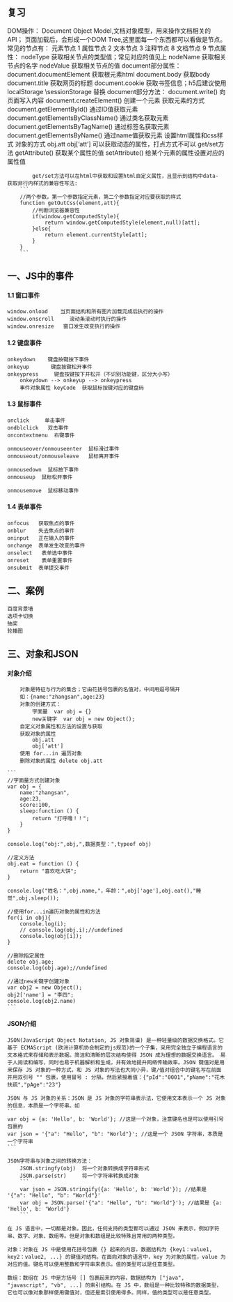 ## 复习
DOM操作：
    Document Object Model,文档对象模型，用来操作文档相关的API；
    页面加载后，会形成一个DOM Tree,这里面每一个东西都可以看做是节点。
    常见的节点有：
        元素节点 1
        属性节点 2
        文本节点 3
        注释节点 8
        文档节点 9
    节点属性：
        nodeType  获取相关节点的类型值；常见对应的值见上
        nodeName 获取相关节点的名字
        nodeValue 获取相关节点的值
    document部分属性：
        document.documentElement   获取根元素html
        document.body  获取body
        document.title   获取网页的标题
        document.cookie  获取书签信息；h5后建议使用localStorage \sessionStorage 替换
    document部分方法：
        document.write()   向页面写入内容
        document.createElement()  创建一个元素
    获取元素的方式
        document.getElementById()  通过ID值获取元素
        document.getElementsByClassName()  通过类名获取元素
        document.getElementsByTagName()    通过标签名获取元素
        document.getElementsByName()    通过name值获取元素
    设置html属性和css样式
        对象的方式
            obj.att
            obj[‘att’]   可以获取动态的属性，打点方式不可以
        get/set方法
            getAttribute()   获取某个属性的值
            setAttribute()   给某个元素的属性设置对应的属性值

            get/set方法可以在html中获取和设置html自定义属性，且显示到结构中data-
    获取非行内样式的兼容性写法:
        ```
        //两个参数，第一个参数指定元素，第二个参数指定对应要获取的样式
        function getOutCss(element,att){
            //判断浏览器兼容性
            if(window.getComputedStyle){
                return window.getComputedStyle(element,null)[att];
            }else{
                return element.currentStyle[att];
            }
        }
        ```

## 一、JS中的事件
#### 1.1 窗口事件
    window.onload    当页面结构和所有图片加载完成后执行的操作
    window.onscroll     滚动条滚动时执行的操作
    window.onresize   窗口发生改变执行的操作
#### 1.2 键盘事件
    onkeydown    键盘按键按下事件
    onkeyup       键盘按键松开事件
    onkeypress     键盘按键按下并松开（不识别功能键，区分大小写）
        onkeydown --> onkeyup --> onkeypress
        事件对象属性 keyCode  获取鼠标按键对应的键盘码
#### 1.3 鼠标事件
    onclick     单击事件
    ondblclick   双击事件
    oncontextmenu  右键事件

    onmouseover/onmouseenter  鼠标滑过事件
    onmouseout/onmouseleave   鼠标离开事件

    onmousedown  鼠标按下事件
    onmouseup  鼠标松开事件

    onmousemove  鼠标移动事件

#### 1.4 表单事件
    onfocus   获取焦点的事件
    onblur    失去焦点的事件
    oninput   正在输入的事件
    onchange  表单发生改变的事件
    onselect   表单选中事件
    onreset    表单重置事件
    onsubmit  表单提交事件

## 二、案例
    百度背景墙
    选项卡切换
    抽奖
    轮播图
## 三、对象和JSON
#### 对象介绍
    	对象是特征与行为的集合；它由花括号包裹的名值对，中间用逗号隔开
    	如：{name:"zhangsan",age:23}
    	对象的创建方式：
    		字面量  var obj = {}
    		new关键字  var obj = new Object();
    	自定义对象属性和方法的设置与获取
        获取对象的属性
    		obj.att
    		obj['att']
    	使用 for...in 遍历对象
    	删除对象的属性 delete obj.att

    ```
    //字面量方式创建对象
    var obj = {
        name:"zhangsan",
        age:23,
        score:100,
        sleep:function () {
            return "打呼噜！！";
        }
    }

    console.log("obj:",obj,",数据类型：",typeof obj)

    //定义方法
    obj.eat = function () {
        return "喜欢吃大饼";
    }

    console.log("姓名：",obj.name,"，年龄：",obj['age'],obj.eat(),"睡觉",obj.sleep());

    //使用for...in遍历对象的属性和方法
    for(i in obj){
        console.log(i);
        // console.log(obj.i);//undefined
        console.log(obj[i]);
    }

    //删除指定属性
    delete obj.age;
    console.log(obj.age);//undefined

    //通过new关键字创建对象
    var obj2 = new Object();
    obj2['name'] = "李四";
    console.log(obj2.name)
    ```

#### JSON介绍
    JSON(JavaScript Object Notation, JS 对象简谱) 是一种轻量级的数据交换格式。它基于 ECMAScript (欧洲计算机协会制定的js规范)的一个子集，采用完全独立于编程语言的文本格式来存储和表示数据。简洁和清晰的层次结构使得 JSON 成为理想的数据交换语言。 易于人阅读和编写，同时也易于机器解析和生成，并有效地提升网络传输效率。JSON 键值对是用来保存 JS 对象的一种方式，和 JS 对象的写法也大同小异，键/值对组合中的键名写在前面并用双引号 "" 包裹，使用冒号 : 分隔，然后紧接着值：{"pId":"0001","pName":"花木扶疏","pAge":"23"}

    JSON 与 JS 对象的关系：JSON 是 JS 对象的字符串表示法，它使用文本表示一个 JS 对象的信息，本质是一个字符串。如
	```
    var obj = {a: 'Hello', b: 'World'}; //这是一个对象，注意键名也是可以使用引号包裹的
	var json = '{"a": "Hello", "b": "World"}'; //这是一个 JSON 字符串，本质是一个字符串
    ```

	JSON字符串与对象之间的转换方法：
		JSON.stringfy(obj)  将一个对象转换成字符串形式
		JSON.parse(str)     将一个字符串转换成对象
		```
        var json = JSON.stringify({a: 'Hello', b: 'World'}); //结果是 '{"a": "Hello", "b": "World"}'
        var obj = JSON.parse('{"a": "Hello", "b": "World"}'); //结果是 {a: 'Hello', b: 'World'}
        ```

	在 JS 语言中，一切都是对象。因此，任何支持的类型都可以通过 JSON 来表示，例如字符串、数字、对象、数组等。但是对象和数组是比较特殊且常用的两种类型。

	对象：对象在 JS 中是使用花括号包裹 {} 起来的内容，数据结构为 {key1：value1, key2：value2, ...} 的键值对结构。在面向对象的语言中，key 为对象的属性，value 为对应的值。键名可以使用整数和字符串来表示。值的类型可以是任意类型。

	数组：数组在 JS 中是方括号 [] 包裹起来的内容，数据结构为 ["java", "javascript", "vb", ...] 的索引结构。在 JS 中，数组是一种比较特殊的数据类型，它也可以像对象那样使用键值对，但还是索引使用得多。同样，值的类型可以是任意类型。
